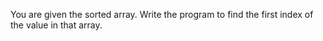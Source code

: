 You are given the sorted array. Write the program to find the first index of the value in that array.
